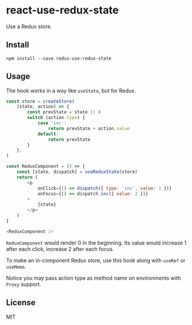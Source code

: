 # react-use-redux-state

Use a Redux store.

## Install

```
npm install --save redux-use-redux-state
```

## Usage

The hook works in a way like `useState`, but for Redux.

```js
const store = createStore(
    (state, action) => {
        const prevState = state || 0
        switch (action.type) {
            case 'inc':
                return prevState + action.value
            default:
                return prevState
        }
    },
)

const ReduxComponent = () => {
    const [state, dispatch] = useReduxState(store)
    return (
        <p
            onClick={() => dispatch({ type: 'inc', value: 1 })}
            onFocus={() => dispatch.inc({ value: 2 })}
        >
            {state}
        </p>
    )
}

<ReduxComponent />
```

`ReduxComponent` would render 0 in the beginning. Its value would increase 1 after each click, increase 2 after each focus.

To make an in-component Redux store, use this hook along with `useRef` or `useMemo`.

Notice you may pass action type as method name on environments with `Proxy` support.

## License

MIT

